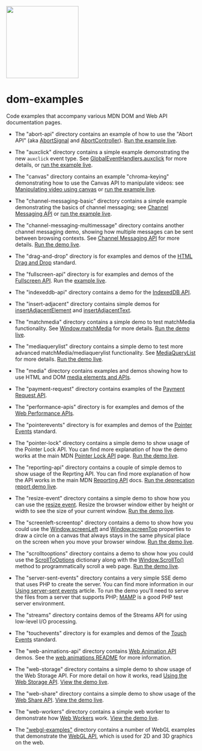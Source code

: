 [<img src="https://open.autocode.com/static/images/open.svg?" width="192">](https://open.autocode.com/)

# dom-examples
Code examples that accompany various MDN DOM and Web API documentation pages.

* The "abort-api" directory contains an example of how to use the "Abort API" (aka [AbortSignal](https://dom.spec.whatwg.org/#interface-AbortSignal) and [AbortController](https://dom.spec.whatwg.org/#interface-abortcontroller)). [Run the example live](https://mdn.github.io/dom-examples/abort-api/).

* The "auxclick" directory contains a simple example demonstrating the new <code>auxclick</code> event type. See [GlobalEventHandlers.auxclick](https://developer.mozilla.org/en-US/docs/Web/API/GlobalEventHandlers/onauxclick) for more details, or [run the example live](https://mdn.github.io/dom-examples/auxclick/).

* The "canvas" directory contains an example "chroma-keying" demonstrating how to use the Canvas API to manipulate videos: see [Manipulating video using canvas](https://developer.mozilla.org/en-US/docs/Web/API/Canvas_API/Manipulating_video_using_canvas) or [run the example live](https://mdn.github.io/dom-examples/canvas/chroma-keying/).

* The "channel-messaging-basic" directory contains a simple example demonstrating the basics of channel messaging; see [Channel Messaging API](https://developer.mozilla.org/en-US/docs/Web/API/Channel_Messaging_API) or [run the example live](https://mdn.github.io/dom-examples/channel-messaging-basic/).

* The "channel-messaging-multimessage" directory contains another channel messaging demo, showing how multiple messages can be sent between browsing contexts. See [Channel Messaging API](https://developer.mozilla.org/en-US/docs/Web/API/Channel_Messaging_API) for more details. [Run the demo live](https://mdn.github.io/dom-examples/channel-messaging-multimessage/).

* The "drag-and-drop" directory is for examples and demos of the [HTML Drag and Drop](https://developer.mozilla.org/en-US/docs/Web/API/HTML_Drag_and_Drop_API) standard.

* The "fullscreen-api" directory is for examples and demos of the [Fullscreen API](https://wiki.developer.mozilla.org/en-US/docs/Web/API/Fullscreen_API). Run the [example live](https://mdn.github.io/dom-examples/fullscreen-api/).

* The "indexeddb-api" directory contains a demo for the [IndexedDB API](https://mdn.github.io/dom-examples/indexeddb-api/index.html).

* The "insert-adjacent" directory contains simple demos for [insertAdjacentElement](https://mdn.github.io/dom-examples/insert-adjacent/insertAdjacentElement.html) and [insertAdjacentText](https://mdn.github.io/dom-examples/insert-adjacent/insertAdjacentText.html).

* The "matchmedia" directory contains a simple demo to test matchMedia functionality. See [Window.matchMedia](https://developer.mozilla.org/en-US/docs/Web/API/Window/matchMedia) for more details. [Run the demo live](https://mdn.github.io/dom-examples/matchmedia/).

* The "mediaquerylist" directory contains a simple demo to test more advanced matchMedia/mediaquerylist functionality. See [MediaQueryList](https://developer.mozilla.org/en-US/docs/Web/API/MediaQueryList) for more details. [Run the demo live](https://mdn.github.io/dom-examples/mediaquerylist/index.html).

* The "media" directory contains examples and demos showing how to use HTML and DOM [media elements and APIs](https://developer.mozilla.org/en-US/docs/Web/Media).

* The "payment-request" directory contains examples of the [Payment Request API](https://developer.mozilla.org/en-US/docs/Web/API/Payment_Request_API).

* The "performance-apis" directory is for examples and demos of the [Web Performance APIs](https://www.w3.org/wiki/Web_Performance/Publications).

* The "pointerevents" directory is for examples and demos of the [Pointer Events](https://developer.mozilla.org/en-US/docs/Web/API/Pointer_events) standard.

* The "pointer-lock" directory contains a simple demo to show usage of the Pointer Lock API. You can find more explanation of how the demo works at the main MDN [Pointer Lock API](https://developer.mozilla.org/en-US/docs/Web/API/Pointer_Lock_API) page. [Run the demo live](https://mdn.github.io/dom-examples/pointer-lock/).

* The "reporting-api" directory contains a couple of simple demos to show usage of the Reprting API. You can find more explanation of how the API works in the main MDN [Reporting API](https://developer.mozilla.org/en-US/docs/Web/API/Reporting_API) docs. [Run the deprecation report demo live](https://mdn.github.io/dom-examples/reporting-api/deprecation_report.html).

* The "resize-event" directory contains a simple demo to show how you can use the [resize event](https://developer.mozilla.org/en-US/docs/Web/API/Window/resize_event). Resize the browser window either by height or width to see the size of your current window. [Run the demo live](https://mdn.github.io/dom-examples/resize-event).

* The "screenleft-screentop" directory contains a demo to show how you could use the [Window.screenLeft](https://developer.mozilla.org/en-US/docs/Web/API/Window/screenLeft) and [Window.screenTop](https://developer.mozilla.org/en-US/docs/Web/API/Window/screenTop) properties to draw a circle on a canvas that always stays in the same physical place on the screen when you move your browser window. [Run the demo live](https://mdn.github.io/dom-examples/screenleft-screentop/).

* The "scrolltooptions" directory contains a demo to show how you could use the [ScrollToOptions](https://developer.mozilla.org/en-US/docs/Web/API/ScrollToOptions) dictionary along with the [Window.ScrollTo()](https://developer.mozilla.org/en-US/docs/Web/API/Window/scrollTo) method to programmatically scroll a web page. [Run the demo live](https://mdn.github.io/dom-examples/scrolltooptions/).

* The "server-sent-events" directory contains a very simple SSE demo that uses PHP to create the server. You can find more information in our [Using server-sent events](https://developer.mozilla.org/en-US/docs/Web/API/Server-sent_events/Using_server-sent_events) article. To run the demo you'll need to serve the files from a server that supports PHP; [MAMP](https://www.mamp.info/en/) is a good PHP test server environment.

* The "streams" directory contains demos of the Streams API for using low-level I/O processing.

* The "touchevents" directory is for examples and demos of the [Touch Events](https://developer.mozilla.org/en-US/docs/Web/API/Touch_events) standard.

* The "web-animations-api" directory contains [Web Animation API](https://developer.mozilla.org/en-US/docs/Web/API/Web_Animations_API) demos. See the [web animations README](web-animations-api/README.md) for more information.

* The "web-storage" directory contains a simple demo to show usage of the Web Storage API. For more detail on how it works, read [Using the Web Storage API](https://developer.mozilla.org/en-US/docs/Web/API/Web_Storage_API/Using_the_Web_Storage_API). [View the demo live](https://mdn.github.io/dom-examples/web-storage/).

* The "web-share" directory contains a simple demo to show usage of the [Web Share API](https://developer.mozilla.org/en-US/docs/Web/API/Navigator/share). [View the demo live](https://mdn.github.io/dom-examples/web-share/).

* The "web-workers" directory contains a simple web worker to demonstrate how [Web Workers](https://developer.mozilla.org/en-US/docs/Web/API/Web_Workers_API) work. [View the demo live](https://mdn.github.io/dom-examples/web-workers/simple-web-worker/).

* The ["webgl-examples"](webgl-examples/README.md) directory contains a number of WebGL examples that demonstrate the [WebGL API](https://developer.mozilla.org/en-US/docs/Web/API/WebGL_API), which is used for 2D and 3D graphics on the web.
